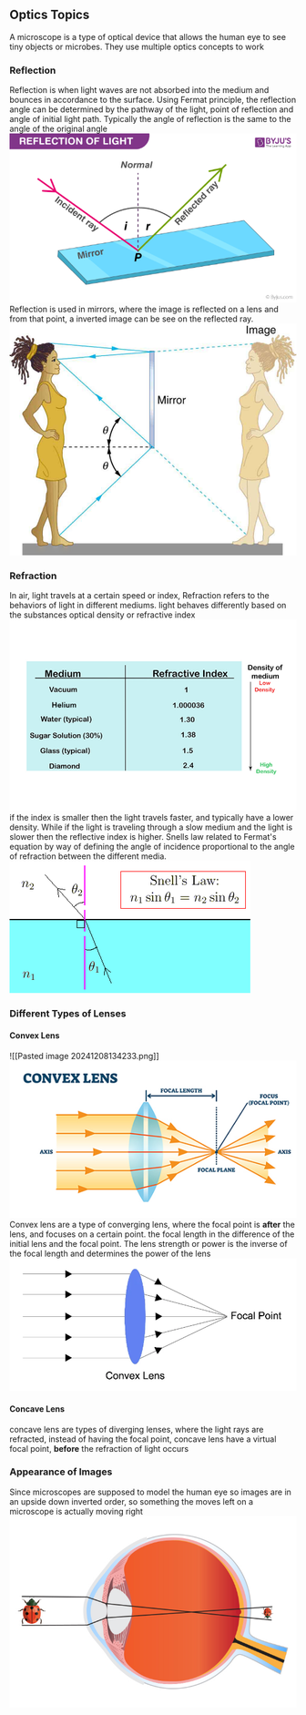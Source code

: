 ## Optics Topics
A microscope is a type of optical device that allows the human eye to see tiny objects or microbes. They use multiple optics concepts to work
### Reflection
Reflection is when light waves are not absorbed into the medium and bounces in accordance to the surface. Using Fermat principle, the reflection angle can be determined by the pathway of the light, point of reflection and angle of initial light path. Typically the angle of reflection is the same to the angle of the original angle
![img.png](Images/img.png)
Reflection is used in mirrors, where the image is reflected on a lens and from that point, a inverted image can be see on the reflected ray.
![img_1.png](Images/img_1.png)
### Refraction
In air, light travels at a certain speed or index, Refraction refers to the behaviors of light in different mediums. light behaves differently based on the substances optical density or refractive index
![img_2.png](Images/img_2.png)
if the index is smaller then the light travels faster, and typically have a lower density. While if the light is traveling through a slow medium and the light is slower then the reflective index is higher.
Snells law related to Fermat's equation by way of defining the angle of incidence proportional to the angle of refraction between the different media.
![img_3.png](Images/img_3.png)
### Different Types of Lenses
#### Convex Lens
![[Pasted image 20241208134233.png]]
![img_4.png](Images/img_4.png)
Convex lens are a type of converging lens, where the focal point is **after** the lens, and focuses on a certain point. the focal length in the difference of the initial lens and the focal point. The lens strength or power is the inverse of the focal length and determines the power of the lens
![img_5.png](Images/img_5.png)
#### Concave Lens
concave lens are types of diverging lenses, where the light rays are refracted, instead of having the focal point, concave lens have a virtual focal point, **before** the refraction of light occurs

### Appearance of Images
Since microscopes are supposed to model the human eye so images are in an upside down inverted order, so something the moves left on a microscope is actually moving right
![img_6.png](Images/img_6.png)
